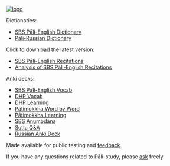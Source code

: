 [![logo](https://user-images.githubusercontent.com/39419221/165271019-e4da74da-05b9-4f46-ade6-3b173966ab75.png)](http://sasanarakkha.org/)


Dictionaries:

- [SBS Pāli-English Dictionary](https://sasanarakkha.github.io/study-tools/SBS_Pāli_Dictionary/SBS_Pāli_Dictionary.html)
- [Pāli-Russian Dictionary](https://sasanarakkha.github.io/study-tools/Пали_Словарь/ПалиСловарь.html)

Click to download the latest version:

- [SBS Pāli-English Recitations](https://github.com/sasanarakkha/pali-english-recitations/releases/tag/build_05.07.2022_07-01)
- [Analysis of SBS Pāli-English Recitations](https://github.com/sasanarakkha/study-tools/raw/main/analysis%20of%20SBS%20P%C4%81li-English%20Recitations.pdf)

Anki decks:

- [SBS Pāli-English Vocab](https://sasanarakkha.github.io/study-tools/SBS_Pāli-English_Vocab.html)
- [DHP Vocab](https://sasanarakkha.github.io/study-tools/DHP_Vocab.html)
- [DHP Learning](https://sasanarakkha.github.io/study-tools/DHP_learning.html)
- [Pātimokkha Word by Word](https://sasanarakkha.github.io/study-tools/Pātimokkha_Word_by_Word.html)
- [Pātimokkha Learning](https://sasanarakkha.github.io/study-tools/Pātimokkha_Learning.html)
- [SBS Anumodāna](https://sasanarakkha.github.io/study-tools/SBS_Anumodana.html)
- [Sutta Q&A](https://sasanarakkha.github.io/study-tools/Sutta_Q&A.html)
- [Russian Anki Deck](https://sasanarakkha.github.io/study-tools/Пали_Словарь_Анки.html)

Made available for public testing and [feedback](https://docs.google.com/forms/d/e/1FAIpQLScNC5v2gQbBCM3giXfYIib9zrp-WMzwJuf_iVXEMX2re4BFFw/viewform?usp=pp_url&entry.1433863141=SBS-study-tools).

If you have any questions related to Pāli-study, please [ask](mailto:devamitta@sasanarakkha.org) freely.
